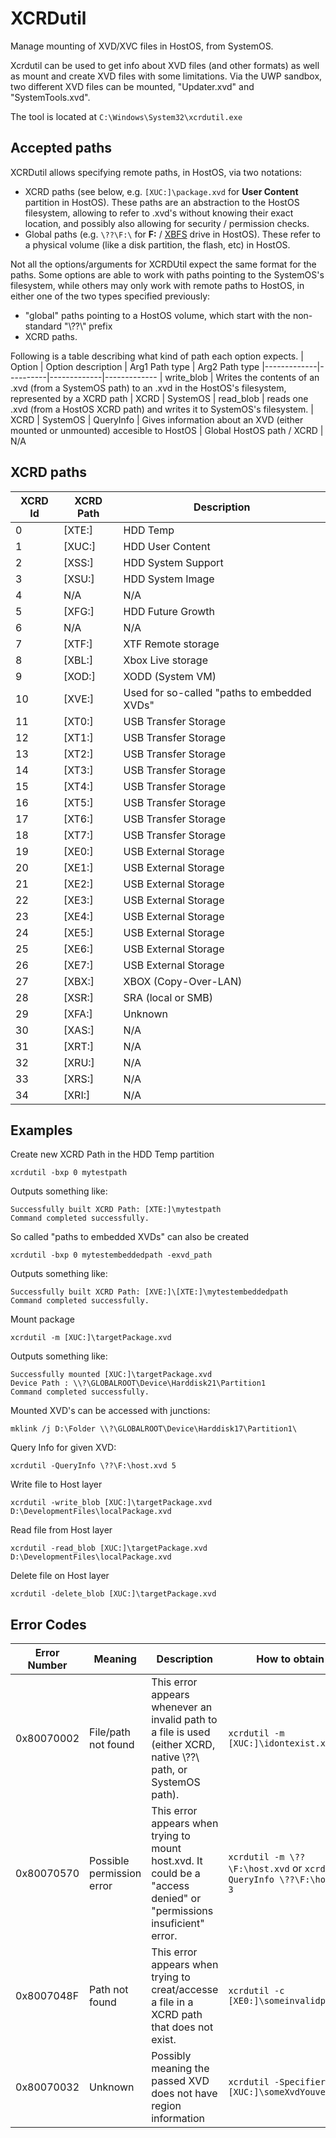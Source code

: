# XCRDutil
Manage mounting of XVD/XVC files in HostOS, from SystemOS.

Xcrdutil can be used to get info about XVD files (and other formats) as well as mount and create XVD files with some limitations. Via the UWP sandbox, two different XVD files can be mounted, "Updater.xvd" and "SystemTools.xvd".

The tool is located at `C:\Windows\System32\xcrdutil.exe`

## Accepted paths
XCRDutil allows specifying remote paths, in HostOS, via two notations:
- XCRD paths (see below, e.g. `[XUC:]\package.xvd` for **User Content** partition in HostOS). These paths are an abstraction to the HostOS filesystem, allowing to refer to .xvd's without knowing their exact location, and possibly also allowing for security / permission checks.
- Global paths (e.g. `\??\F:\` for **F:** / [XBFS](../xbox-boot-file-system) drive in HostOS). These refer to a physical volume (like a disk partition, the flash, etc) in HostOS.

Not all the options/arguments for XCRDUtil expect the same format for the paths. Some options are able to work with paths pointing to the SystemOS's filesystem, while others may only work with remote paths to HostOS, in either one of the two types specified previously:
* "global" paths pointing to a HostOS volume, which start with the non-standard "\\??\\" prefix
*  XCRD paths.

Following is a table describing what kind of path each option expects.
| Option | Option description  | Arg1 Path type | Arg2 Path type 
|-------------|----------|-------------|-------------
| write_blob  | Writes the contents of an .xvd (from a SystemOS path) to an .xvd in the HostOS's filesystem, represented by a XCRD path  | XCRD | SystemOS
| read_blob   | reads one .xvd (from a HostOS XCRD path) and writes it to SystemOS's filesystem.  | XCRD | SystemOS
| QueryInfo   | Gives information about an XVD (either mounted or unmounted) accesible to HostOS | Global HostOS path / XCRD | N/A

## XCRD paths
|XCRD Id | XCRD Path | Description
|--------|-----------|-------------------------
|0       |[XTE:]     | HDD Temp
|1       |[XUC:]     | HDD User Content
|2       |[XSS:]     | HDD System Support
|3       |[XSU:]     | HDD System Image
|4       |N/A        | N/A
|5       |[XFG:]     | HDD Future Growth
|6       |N/A        | N/A
|7       |[XTF:]     | XTF Remote storage
|8       |[XBL:]     | Xbox Live storage
|9       |[XOD:]     | XODD (System VM)
|10      |[XVE:]     | Used for so-called "paths to embedded XVDs"
|11      |[XT0:]     | USB Transfer Storage
|12      |[XT1:]     | USB Transfer Storage
|13      |[XT2:]     | USB Transfer Storage
|14      |[XT3:]     | USB Transfer Storage
|15      |[XT4:]     | USB Transfer Storage
|16      |[XT5:]     | USB Transfer Storage
|17      |[XT6:]     | USB Transfer Storage
|18      |[XT7:]     | USB Transfer Storage
|19      |[XE0:]     | USB External Storage
|20      |[XE1:]     | USB External Storage
|21      |[XE2:]     | USB External Storage
|22      |[XE3:]     | USB External Storage
|23      |[XE4:]     | USB External Storage
|24      |[XE5:]     | USB External Storage
|25      |[XE6:]     | USB External Storage
|26      |[XE7:]     | USB External Storage
|27      |[XBX:]     | XBOX (Copy-Over-LAN)
|28      |[XSR:]     | SRA (local or SMB)
|29      |[XFA:]     | Unknown
|30      |[XAS:]     | N/A
|31      |[XRT:]     | N/A
|32      |[XRU:]     | N/A
|33      |[XRS:]     | N/A
|34      |[XRI:]     | N/A

## Examples

Create new XCRD Path in the HDD Temp partition
```
xcrdutil -bxp 0 mytestpath
```

Outputs something like:
```
Successfully built XCRD Path: [XTE:]\mytestpath
Command completed successfully.
```

So called "paths to embedded XVDs" can also be created
```
xcrdutil -bxp 0 mytestembeddedpath -exvd_path
```

Outputs something like:
```
Successfully built XCRD Path: [XVE:]\[XTE:]\mytestembeddedpath
Command completed successfully.
```

Mount package

```
xcrdutil -m [XUC:]\targetPackage.xvd
```

Outputs something like:
```
Successfully mounted [XUC:]\targetPackage.xvd
Device Path : \\?\GLOBALROOT\Device\Harddisk21\Partition1
Command completed successfully.
```

Mounted XVD's can be accessed with junctions:

```
mklink /j D:\Folder \\?\GLOBALROOT\Device\Harddisk17\Partition1\
```

Query Info for given XVD:

```
xcrdutil -QueryInfo \??\F:\host.xvd 5
```

Write file to Host layer

```
xcrdutil -write_blob [XUC:]\targetPackage.xvd D:\DevelopmentFiles\localPackage.xvd
```

Read file from Host layer

```
xcrdutil -read_blob [XUC:]\targetPackage.xvd D:\DevelopmentFiles\localPackage.xvd
```

Delete file on Host layer

```
xcrdutil -delete_blob [XUC:]\targetPackage.xvd
```

## Error Codes
|Error Number | Meaning  | Description | How to obtain it 
|-------------|----------|-------------|-----------------
|0x80070002   | File/path not found         | This error appears whenever an invalid path to a file is used (either XCRD, native \\??\\ path, or SystemOS path). | ```xcrdutil -m [XUC:]\idontexist.xvd```
|0x80070570   | Possible permission error |This error appears when trying to mount host.xvd. It could be a "access denied" or "permissions insuficient" error. | ```xcrdutil -m \??\F:\host.xvd``` or ```xcrdutil -QueryInfo \??\F:\host.xvd 3```   
|0x8007048F   | Path not found         |This error appears when trying to creat/accesse a file in a XCRD path that does not exist. | ```xcrdutil -c [XE0:]\someinvalidpath```  
|0x80070032   | Unknown | Possibly meaning the passed XVD does not have region information | ```xcrdutil -Specifiers [XUC:]\someXvdYouveMounted```  
